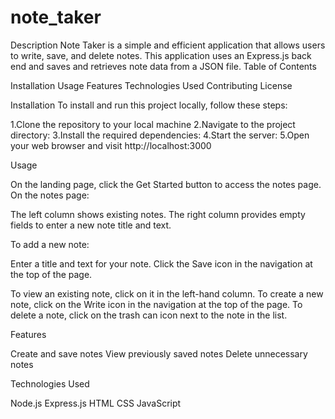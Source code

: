 # note_taker

Description
Note Taker is a simple and efficient application that allows users to write, save, and delete notes. This application uses an Express.js back end and saves and retrieves note data from a JSON file.
Table of Contents

Installation
Usage
Features
Technologies Used
Contributing
License

Installation
To install and run this project locally, follow these steps:

1.Clone the repository to your local machine
2.Navigate to the project directory:
3.Install the required dependencies:
4.Start the server:
5.Open your web browser and visit http://localhost:3000

Usage

On the landing page, click the Get Started button to access the notes page.
On the notes page:

The left column shows existing notes.
The right column provides empty fields to enter a new note title and text.

To add a new note:

Enter a title and text for your note.
Click the Save icon in the navigation at the top of the page.

To view an existing note, click on it in the left-hand column.
To create a new note, click on the Write icon in the navigation at the top of the page.
To delete a note, click on the trash can icon next to the note in the list.

Features

Create and save notes
View previously saved notes
Delete unnecessary notes

Technologies Used

Node.js
Express.js
HTML
CSS
JavaScript
